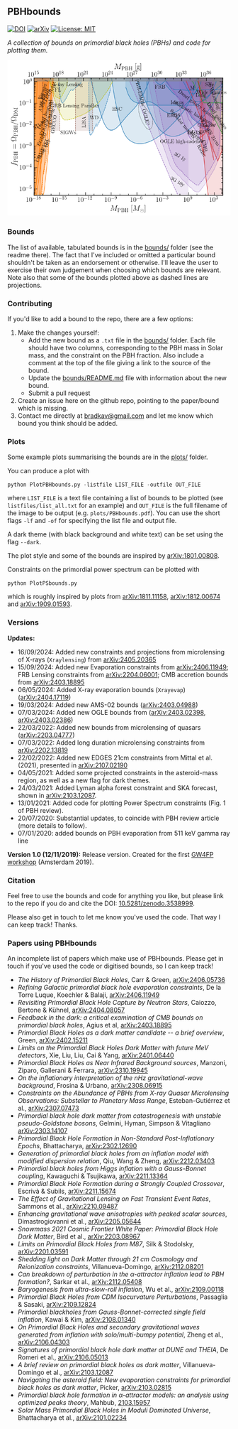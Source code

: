 ## PBHbounds

[![DOI](https://zenodo.org/badge/220053456.svg)](https://zenodo.org/badge/latestdoi/220053456) [![arXiv](https://img.shields.io/badge/arXiv-2007.10722-B31B1B.svg)](http://arxiv.org/abs/2007.10722) [![License: MIT](https://img.shields.io/badge/License-MIT-yellow.svg)](https://opensource.org/licenses/MIT)

*A collection of bounds on primordial black holes (PBHs) and code for plotting them.*

 ![Messy summary of all PBH bounds](plots/PBH_bounds.png)


### Bounds

The list of available, tabulated bounds is in the [bounds/](bounds/) folder (see the readme there). The fact that I've included or omitted a particular bound shouldn't be taken as an endorsement or otherwise. I'll leave the user to exercise their own judgement when choosing which bounds are relevant. Note also that some of the bounds plotted above as dashed lines are projections.

### Contributing

If you'd like to add a bound to the repo, there are a few options:
1. Make the changes yourself:
	* Add the new bound as a `.txt` file in the [bounds/](bounds/) folder. Each file should have two columns, corresponding to the PBH mass in Solar mass, and the constraint on the PBH fraction. Also include a comment at the top of the file giving a link to the source of the bound.  
	* Update the [bounds/README.md](https://github.com/bradkav/PBHbounds/blob/master/bounds/README.md) file with information about the new bound.
	* Submit a pull request
2. Create an issue here on the github repo, pointing to the paper/bound which is missing.  
3. Contact me directly at bradkav@gmail.com and let me know which bound you think should be added.

### Plots

Some example plots summarising the bounds are in the [plots/](plots/) folder.

You can produce a plot with
```
python PlotPBHbounds.py -listfile LIST_FILE -outfile OUT_FILE
```
where `LIST_FILE` is a text file containing a list of bounds to be plotted (see `listfiles/list_all.txt` for an example) and `OUT_FILE` is the full filename of the image to be output (e.g. `plots/PBHbounds.pdf`). You can use the short flags `-lf` and `-of` for specifying the list file and output file.

A dark theme (with black background and white text) can be set using the flag `--dark`.

The plot style and some of the bounds are inspired by [arXiv:1801.00808](https://arxiv.org/abs/1801.00808).

Constraints on the primordial power spectrum can be plotted with
```
python PlotPSbounds.py
```
which is roughly inspired by plots from [arXiv:1811.11158](https://arxiv.org/abs/1811.11158), [arXiv:1812.00674](https://arxiv.org/abs/1812.00674) and [arXiv:1909.01593](https://arxiv.org/abs/1909.01593).

### Versions

**Updates:**
- 16/09/2024: Added new constraints and projections from microlensing of X-rays (`Xraylensing`) from [arXiv:2405.20365](https://arxiv.org/abs/2405.20365)  
- 15/09/2024: Added new Evaporation constraints from [arXiv:2406.11949](https://arxiv.org/abs/2406.11949); FRB Lensing constraints from [arXiv:2204.06001](https://arxiv.org/abs/2204.06001); CMB accretion bounds from [arXiv:2403.18895](https://arxiv.org/abs/2403.18895)  
- 06/05/2024: Added X-ray evaporation bounds (`Xrayevap`) ([arXiv:2404.17119](https://arxiv.org/abs/2404.17119))
- 19/03/2024: Added new AMS-02 bounds ([arXiv:2403.04988](https://arxiv.org/abs/2403.04988))  
- 07/03/2024: Added new OGLE bounds from ([arXiv:2403.02398](https://arxiv.org/abs/2403.02398), [arXiv:2403.02386](https://arxiv.org/abs/2403.02386))
- 22/03/2022: Added new bounds from microlensing of quasars ([arXiv:2203.04777](https://arxiv.org/abs/2203.04777))
- 07/03/2022: Added long duration microlensing constraints from [arXiv:2202.13819](https://arxiv.org/abs/2202.13819)  
- 22/02/2022: Added new EDGES 21cm constraints from Mittal et al. (2021), presented in [arXiv:2107.02190](https://arxiv.org/abs/2107.02190)  
- 04/05/2021: Added some projected constraints in the asteroid-mass region, as well as a new flag for dark themes.
- 24/03/2021: Added Lyman alpha forest constraint and SKA forecast, shown in [arXiv:2103.12087](https://arxiv.org/abs/2103.12087).
- 13/01/2021: Added code for plotting Power Spectrum constraints (Fig. 1 of PBH review).
- 20/07/2020: Substantial updates, to coincide with PBH review article (more details to follow).
- 07/01/2020: added bounds on PBH evaporation from 511 keV gamma ray line

**Version 1.0 (12/11/2019):** Release version. Created for the first [GW4FP workshop](https://indico.cern.ch/event/843270/) (Amsterdam 2019).

### Citation

Feel free to use the bounds and code for anything you like, but please link to the repo if you do and cite the DOI: [10.5281/zenodo.3538999](https://doi.org/10.5281/zenodo.3538999).

Please also get in touch to let me know you've used the code. That way I can keep track! Thanks.

### Papers using PBHbounds

An incomplete list of papers which make use of PBHbounds. Please get in touch if you've used the code or digitised bounds, so I can keep track!

- *The History of Primordial Black Holes*, Carr & Green, [arXiv:2406.05736](https://arxiv.org/abs/2406.05736)  
- *Refining Galactic primordial black hole evaporation constraints*, De la Torre Luque, Koechler & Balaji, [arXiv:2406.11949](https://arxiv.org/abs/2406.11949)
- *Revisiting Primordial Black Hole Capture by Neutron Stars*, Caiozzo, Bertone & Kühnel, [arXiv:2404.08057](https://arxiv.org/abs/2404.08057)  
- *Feedback in the dark: a critical examination of CMB bounds on primordial black holes*, Agius et al, [arXiv:2403.18895](https://arxiv.org/abs/2403.18895)  
- *Primordial Black Holes as a dark matter candidate -- a brief overview*, Green, [arXiv:2402.15211](https://arxiv.org/abs/2402.15211)
- *Limits on the Primordial Black Holes Dark Matter with future MeV detectors*, Xie, Liu, Liu, Cai & Yang, [arXiv:2401.06440](https://arxiv.org/abs/2401.06440)  
- *Primordial Black Holes as Near Infrared Background sources*, Manzoni, Ziparo, Gallerani & Ferrara, [arXiv:2310.19945](https://arxiv.org/abs/2310.19945)  
- *On the inflationary interpretation of the nHz gravitational-wave background*, Frosina & Urbano, [arXiv:2308.06915](https://arxiv.org/abs/2308.06915)  
- *Constraints on the Abundance of PBHs from X-ray Quasar Microlensing Observations: Substellar to Planetary Mass Range*, Esteban-Gutiérrez et al., [arXiv:2307.07473](https://arxiv.org/abs/2307.07473)
- *Primordial black hole dark matter from catastrogenesis with unstable pseudo-Goldstone bosons*, Gelmini, Hyman, Simpson & Vitagliano [arXiv:2303.14107](https://arxiv.org/abs/2303.14107)
- *Primordial Black Hole Formation in Non-Standard Post-Inflationary Epochs*, Bhattacharya, [arXiv:2302.12690](https://arxiv.org/abs/2302.12690)  
- *Generation of primordial black holes from an inflation model with modified dispersion relation*, Qiu, Wang & Zheng, [arXiv:2212.03403](https://arxiv.org/abs/2212.03403)  
- *Primordial black holes from Higgs inflation with a Gauss-Bonnet coupling*, Kawaguchi & Tsujikawa, [arXiv:2211.13364](https://arxiv.org/abs/2211.13364)
- *Primordial Black Hole Formation during a Strongly Coupled Crossover*, Escrivà & Subils, [arXiv:2211.15674](https://arxiv.org/abs/2211.15674)  
- *The Effect of Gravitational Lensing on Fast Transient Event Rates*, Sammons et al., [arXiv:2210.09487](https://arxiv.org/abs/2210.09487)
- *Enhancing gravitational wave anisotropies with peaked scalar sources*, Dimastrogiovanni et al., [arXiv:2205.05644](https://arxiv.org/abs/2205.05644)
- *Snowmass 2021 Cosmic Frontier White Paper: Primordial Black Hole Dark Matter*, Bird et al., [arXiv:2203.08967](https://arxiv.org/abs/2203.08967)  
- *Limits on Primordial Black Holes from M87*, Silk & Stodolsky, [arXiv:2201.03591](https://arxiv.org/abs/2201.03591)  
- *Shedding light on Dark Matter through 21 cm Cosmology and Reionization constraints*, Villanueva-Domingo, [arXiv:2112.08201](https://arxiv.org/abs/2112.08201)
- *Can breakdown of perturbation in the α-attractor inflation lead to PBH formation?*, Sarkar et al., [arXiv:2112.05408](https://arxiv.org/abs/2112.05408)  
- *Baryogenesis from ultra-slow-roll inflation*, Wu et al., [arXiv:2109.00118](https://arxiv.org/abs/2109.00118)  
- *Primordial Black Holes from CDM Isocurvature Perturbations*, Passaglia & Sasaki, [arXiv:2109.12824](https://arxiv.org/abs/2109.12824)
- *Primordial blackholes from Gauss-Bonnet-corrected single field inflation*, Kawai & Kim, [arXiv:2108.01340](arXiv:2108.01340)  
- *On Primordial Black Holes and secondary gravitational waves generated from inflation with solo/multi-bumpy potential*, Zheng et al., [arXiv:2106.04303](https://arxiv.org/abs/2106.04303)  
- *Signatures of primordial black hole dark matter at DUNE and THEIA*, De Romeri et al., [arXiv:2106.05013](https://arxiv.org/abs/2106.05013)  
- *A brief review on primordial black holes as dark matter*, Villanueva-Domingo et al., [arXiv:2103.12087](https://arxiv.org/abs/2103.12087)  
- *Navigating the asteroid field: New evaporation constraints for primordial black holes as dark matter*, Picker, [arXiv:2103.02815](https://arxiv.org/abs/2103.02815)  
- *Primordial black hole formation in α-attractor models: an analysis using optimized peaks theory*, Mahbub, [2103.15957](https://arxiv.org/abs/2103.15957)  
- *Solar Mass Primordial Black Holes in Moduli Dominated Universe*, Bhattacharya et al., [arXiv:2101.02234](https://arxiv.org/abs/2101.02234)













